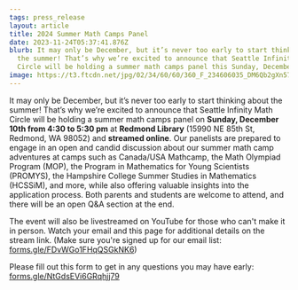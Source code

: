 ```yaml
---
tags: press_release
layout: article
title: 2024 Summer Math Camps Panel
date: 2023-11-24T05:37:41.876Z
blurb: It may only be December, but it’s never too early to start thinking about
  the summer! That’s why we’re excited to announce that Seattle Infinity Math
  Circle will be holding a summer math camps panel this Sunday, December 10th.
image: https://t3.ftcdn.net/jpg/02/34/60/60/360_F_234606035_DM6Qb2gXn57DUkJjXfhdi45Vetab3rk7.jpg
---
```


It may only be December, but it’s never too early to start thinking about the summer! That’s why we’re excited to announce that Seattle Infinity Math Circle will be holding a summer math camps panel on **Sunday, December 10th from 4:30 to 5:30 pm** at **Redmond Library** (15990 NE 85th St, Redmond, WA 98052) and **streamed online**. Our panelists are prepared to engage in an open and candid discussion about our summer math camp adventures at camps such as Canada/USA Mathcamp, the Math Olympiad Program (MOP), the Program in Mathematics for Young Scientists (PROMYS), the Hampshire College Summer Studies in Mathematics (HCSSiM), and more, while also offering valuable insights into the application process. Both parents and students are welcome to attend, and there will be an open Q&A section at the end.

The event will also be livestreamed on YouTube for those who can't make it in person. Watch your email and this page for additional details on the stream link. (Make sure you're signed up for our email list: [forms.gle/FDvWGo1FHqQSGkNK6](https://forms.gle/FDvWGo1FHqQSGkNK6))

Please fill out this form to get in any questions you may have early: [forms.gle/NtGdsEVi6GRqhjj79](https://forms.gle/NtGdsEVi6GRqhjj79)
